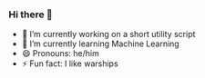 ### Hi there 👋
- 🔭 I’m currently working on a short utility script
- 🌱 I’m currently learning Machine Learning
- 😄 Pronouns: he/him
- ⚡ Fun fact: I like warships 

